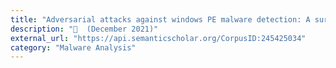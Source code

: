 ```yaml
---
title: "Adversarial attacks against windows PE malware detection: A survey of the state-of-the-art"
description: "📰  (December 2021)"
external_url: "https://api.semanticscholar.org/CorpusID:245425034"
category: "Malware Analysis"
---
```

